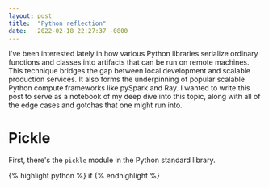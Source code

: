 ```yaml
---
layout: post
title:  "Python reflection"
date:   2022-02-18 22:27:37 -0800
---
```

I've been interested lately in how various Python libraries serialize ordinary functions and classes
into artifacts that can be run on remote machines. This technique bridges the gap between local
development and scalable production services. It also forms the underpinning of popular
scalable Python compute frameworks like pySpark and Ray. I wanted to write this post to serve
as a notebook of my deep dive into this topic, along with all of the edge cases and gotchas that
one might run into.

# Pickle
First, there's the `pickle` module in the Python standard library.


{% highlight python %}
if
{% endhighlight %}

